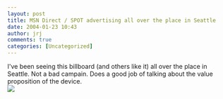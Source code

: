 ```yaml
---
layout: post
title: MSN Direct / SPOT advertising all over the place in Seattle
date: 2004-01-23 10:43
author: jrj
comments: true
categories: [Uncategorized]
---
```

I've been seeing this billboard (and others like it) all over the place in Seattle. Not a bad campain. Does a good job of talking about the value proposition of the device.
<br /><img src="http://www.jrj.org/spotboard.jpg" />
